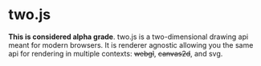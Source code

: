 two.js
======

__This is considered alpha grade__. two.js is a two-dimensional drawing api meant for modern browsers. It is renderer agnostic allowing you the same api for rendering in multiple contexts: ~~webgl~~, ~~canvas2d~~, and svg.